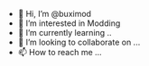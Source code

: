 - 👋 Hi, I’m @buximod
- 👀 I’m interested in Modding
- 🌱 I’m currently learning ..
- 💞️ I’m looking to collaborate on ...
- 📫 How to reach me ...

<!---
buximod/buximod is a ✨ special ✨ repository because its `README.md` (this file) appears on your GitHub profile.
You can click the Preview link to take a look at your changes.
--->
